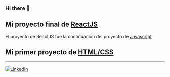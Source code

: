 ### Hi there 👋

<!--
**JYachelini/JYachelini** is a ✨ _special_ ✨ repository because its `README.md` (this file) appears on your GitHub profile.

Here are some ideas to get you started:

- 🔭 I’m currently working on ...
- 🌱 I’m currently learning ...
- 👯 I’m looking to collaborate on ...
- 🤔 I’m looking for help with ...
- 💬 Ask me about ...
- 📫 How to reach me: ...
- 😄 Pronouns: ...
- ⚡ Fun fact: ...
-->

## Mi proyecto final de [ReactJS][react]
El proyecto de ReactJS fue la continuación del proyecto de [Javascript][javascript]
## Mi primer proyecto de [HTML/CSS][html/css]

---
[![LinkedIn](https://play-lh.googleusercontent.com/kMofEFLjobZy_bCuaiDogzBcUT-dz3BBbOrIEjJ-hqOabjK8ieuevGe6wlTD15QzOqw=s256-rw)][LinkedIn]







<!-- Links -->
[react]: https://farmaciayachelini.netlify.app/
[javascript]: https://jyachelini.github.io/Proyecto_Farmacia/
[html/css]: https://jyachelini.github.io/Proyecto_VeruxMu/
[LinkedIn]: https://www.linkedin.com/in/jyachelini/
